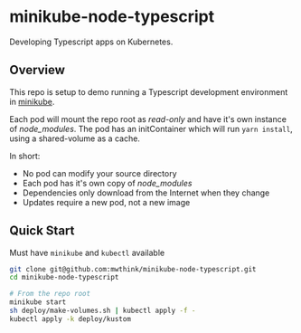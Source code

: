 # minikube-node-typescript
Developing Typescript apps on Kubernetes.

## Overview
This repo is setup to demo running a Typescript development environment
in [minikube](https://kubernetes.io/docs/tasks/tools/install-minikube/).

Each pod will mount the repo root as _read-only_ and have it's own instance
of _node\_modules_. The pod has an initContainer which will run `yarn install`,
using a shared-volume as a cache.

In short:
- No pod can modify your source directory
- Each pod has it's own copy of _node\_modules_
- Dependencies only download from the Internet when they change
- Updates require a new pod, not a new image

## Quick Start
Must have `minikube` and `kubectl` available

```sh
git clone git@github.com:mwthink/minikube-node-typescript.git
cd minikube-node-typescript

# From the repo root
minikube start
sh deploy/make-volumes.sh | kubectl apply -f -
kubectl apply -k deploy/kustom
```
